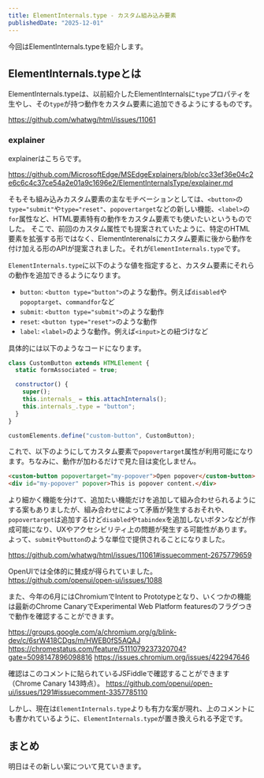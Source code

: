 ```yaml
---
title: ElementInternals.type - カスタム組み込み要素
publishedDate: "2025-12-01"
---
```


今回はElementInternals.typeを紹介します。

## ElementInternals.typeとは

ElementInternals.typeは、以前紹介したElementInternalsに`type`プロパティを生やし、その`type`が持つ動作をカスタム要素に追加できるようにするものです。

https://github.com/whatwg/html/issues/11061

### explainer

explainerはこちらです。

https://github.com/MicrosoftEdge/MSEdgeExplainers/blob/cc33ef36e04c2e6c6c4c37ce54a2e01a9c1696e2/ElementInternalsType/explainer.md

そもそも組み込みカスタム要素の主なモチベーションとしては、`<button>`の`type="submit"`や`type="reset"`、`popovertarget`などの新しい機能、`<label>`の`for`属性など、HTML要素特有の動作をカスタム要素でも使いたいというものでした。
そこで、前回のカスタム属性でも提案されていたように、特定のHTML要素を拡張する形ではなく、ElementInterenalsにカスタム要素に後から動作を付け加える形のAPIが提案されました。それが`ElementInternals.type`です。

`ElementInternals.type`に以下のような値を指定すると、カスタム要素にそれらの動作を追加できるようになります。

- `button`: `<button type="button">`のような動作。例えば`disabled`や`popoptarget`、`commandfor`など
- `submit`: `<button type="submit">`のような動作
- `reset`: `<button type="reset">`のような動作
- `label`: `<label>`のような動作。例えば`<input>`との紐づけなど

具体的には以下のようなコードになります。

```js
class CustomButton extends HTMLElement {
  static formAssociated = true;

  constructor() {
    super();
    this.internals_ = this.attachInternals();
    this.internals_.type = "button";
  }
}

customElements.define("custom-button", CustomButton);
```

これで、以下のようにしてカスタム要素で`popovertarget`属性が利用可能になります。ちなみに、動作が加わるだけで見た目は変化しません。

```html
<custom-button popovertarget="my-popover">Open popover</custom-button>
<div id="my-popover" popover>This is popover content.</div>
```

より細かく機能を分けて、追加たい機能だけを追加して組み合わせられるようにする案もありましたが、組み合わせによって矛盾が発生するおそれや、`popovertarget`は追加するけど`disabled`や`tabindex`を追加しないボタンなどが作成可能になり、UXやアクセシビリティ上の問題が発生する可能性があります。よって、`submit`や`button`のような単位で提供されることになりました。

https://github.com/whatwg/html/issues/11061#issuecomment-2675779659

OpenUIでは全体的に賛成が得られていました。
https://github.com/openui/open-ui/issues/1088

また、今年の6月にはChromiumでIntent to Prototypeとなり、いくつかの機能は最新のChrome CanaryでExperimental Web Platform featuresのフラグつきで動作を確認することができます。

https://groups.google.com/a/chromium.org/g/blink-dev/c/6srW418CDgs/m/HWEB0fS5AQAJ
https://chromestatus.com/feature/5111079237320704?gate=5098147896098816
https://issues.chromium.org/issues/422947646

確認はこのコメントに貼られているJSFiddleで確認することができます（Chrome Canary 143時点）。
https://github.com/openui/open-ui/issues/1291#issuecomment-3357785110

しかし、現在は`ElementInternals.type`よりも有力な案が現れ、上のコメントにも書かれているように、`ElementInternals.type`が置き換えられる予定です。

## まとめ

明日はその新しい案について見ていきます。

